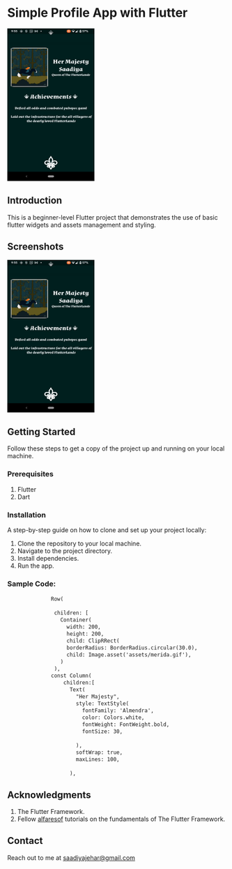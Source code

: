 # Simple Profile App with Flutter

<img src="https://github.com/saadiyaJ/simple_profile/blob/main/screenshots/profile_app_gif.gif" alt="App Demo" width="200" height="350">

## Introduction
This is a beginner-level Flutter project that demonstrates the use of basic flutter widgets and assets management and styling. 

## Screenshots

<img src="https://github.com/saadiyaJ/simple_profile/blob/main/screenshots/profile_app_gif.gif" alt="App Demo" width="200" height="350">

## Getting Started
Follow these steps to get a copy of the project up and running on your local machine.

### Prerequisites

1. Flutter
2. Dart

### Installation

A step-by-step guide on how to clone and set up your project locally:

1. Clone the repository to your local machine.
2. Navigate to the project directory.
3. Install dependencies.
4. Run the app.


### Sample Code:


                  Row(
                    
                   children: [
                     Container(
                       width: 200,
                       height: 200,
                       child: ClipRRect(
                       borderRadius: BorderRadius.circular(30.0),
                       child: Image.asset('assets/merida.gif'),
                     )
                   ),
                  const Column(
                      children:[
                        Text(
                          "Her Majesty",
                          style: TextStyle(
                            fontFamily: 'Almendra',
                            color: Colors.white,
                            fontWeight: FontWeight.bold,
                            fontSize: 30,

                          ),
                          softWrap: true,
                          maxLines: 100,

                        ),

## Acknowledgments
1. The Flutter Framework.
2. Fellow [alfaresof](https://github.com/alfaresof) tutorials on the fundamentals of The Flutter Framework.

## Contact
Reach out to me at saadiyajehar@gmail.com

